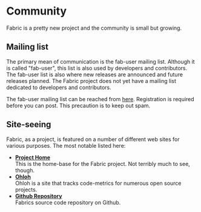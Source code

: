 Community
=========

Fabric is a pretty new project and the community is small but growing.


Mailing list
------------

The primary mean of communication is the fab-user mailing list. Although it is
called "fab-user", this list is also used by developers and contributors.
The fab-user list is also where new releases are announced and future releases
planned. The Fabric project does not yet have a mailing list dedicated to
developers and contributors.

The fab-user mailing list can be reached from [here][fab-user]. Registration
is required before you can post. This precaution is to keep out spam.


Site-seeing
-----------

Fabric, as a project, is featured on a number of different web sites for
various purposes. The most notable listed here:

* **[Project Home](http://savannah.nongnu.org/projects/fab/)** <br />
This is the home-base for the Fabric project. Not terribly much to see,
though.
* **[Ohloh](http://www.ohloh.net/projects/fab)** <br />
Ohloh is a site that tracks code-metrics for numerous open source projects.
* **[Github Repository](http://github.com/karmazilla/fabric/)** <br />
Fabrics source code repository on Github.

[fab-user]: http://savannah.nongnu.org/mail/?group=fab

